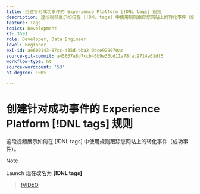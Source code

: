 ```yaml
---
title: 创建针对成功事件的 Experience Platform [!DNL tags] 规则
description: 这段视频展示如何在 [!DNL tags] 中使用规则跟踪您网站上的转化事件（成功事件）。
feature: Tags
topics: Development
kt: 3591
role: Developer, Data Engineer
level: Beginner
exl-id: ae600143-87cc-435d-bba2-0bce929070ac
source-git-commit: a45667a8d7ccb46b9e33bd11a78fac9714a61df5
workflow-type: ht
source-wordcount: '53'
ht-degree: 100%

---
```


# 创建针对成功事件的 Experience Platform [!DNL tags] 规则

这段视频展示如何在 [!DNL tags] 中使用规则跟踪您网站上的转化事件（成功事件）。

>[!NOTE]
>
> Launch 现在改名为 **[!DNL tags]**

>[!VIDEO](https://video.tv.adobe.com/v/28778/?quality=12&learn=on)
